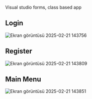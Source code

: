 Visual studio forms, class based app
## Login
![Ekran görüntüsü 2025-02-21 143756](https://github.com/user-attachments/assets/a82cdb17-0a0b-4dd4-8ca2-f1caa34cadde)
## Register
![Ekran görüntüsü 2025-02-21 143809](https://github.com/user-attachments/assets/7e6894f3-e952-4c73-a1de-7f89e236138a)
## Main Menu
![Ekran görüntüsü 2025-02-21 143851](https://github.com/user-attachments/assets/d81f5bde-1ba6-4804-b988-3c6c600e445d)
